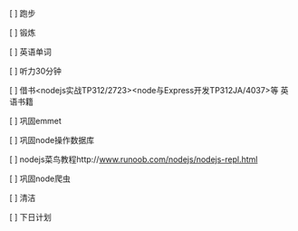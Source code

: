 [ ] 跑步

[ ] 锻炼

[ ] 英语单词

[ ] 听力30分钟

[ ] 借书<nodejs实战TP312/2723><node与Express开发TP312JA/4037>等     英语书籍

[ ] 巩固emmet

[ ] 巩固node操作数据库

[ ] nodejs菜鸟教程http://www.runoob.com/nodejs/nodejs-repl.html

[ ] 巩固node爬虫

[ ] 清洁

[ ] 下日计划
